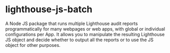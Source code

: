 # lighthouse-js-batch
A Node JS package that runs multiple Lighthouse audit reports programmatically for many webpages or web apps,  with global or individual configurations per App. It allows you to manipulate the resulting Lighthouse JS object and decide whether to output all the reports or to use the JS object for other purposes.
